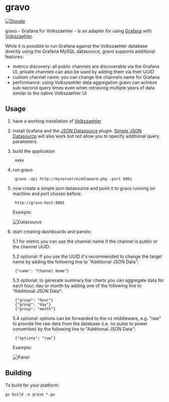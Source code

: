# gravo
[![Donate](https://img.shields.io/badge/Donate-PayPal-green.svg)](https://www.paypal.com/cgi-bin/webscr?cmd=_s-xclick&hosted_button_id=BB3W3WH7GVSNW)

gravo - Grafana for Volkszaehler - is an adapter for using [Grafana](https://grafana.com) with [Volkszaehler](https://volkszaehler.org).

While it is possible to run Grafana against the Volkszaehler database directly using the Grafana MySQL datasource, gravo supports additional features:

  - metrics discovery: all public channels are discoverable via the Grafana UI, private channels can also be used by adding them via their UUID
  - custom channel name: you can change the channels name for Grafana
  - performance: using Volkszaehler data aggregation gravo can achieve sub-second query times even when retrieving multiple years of data similar to the native Volkszaehler UI


## Usage

  1. have a working installation of [Volkszaehler](https://github.com/volkszaehler/volkszaehler.org)
  2. install Grafana and the [JSON Datasource](https://github.com/simPod/grafana-json-datasource) plugin. [Simple JSON Datasource](https://github.com/grafana/simple-json-datasource) will also work but not allow you to specify additional query parameters.
  3. build the application
          
          make
          
  3. run gravo

          gravo -api http://myserver/middleware.php -port 8001 

  4. now create a simple json datasource and point it to gravo running on machine and port chosen before:

          http://gravo-host:8001

      Example:

      ![Datasource](https://github.com/andig/gravo/blob/master/doc/datasource.png)

  5. start creating dashboards and panels:
  
      5.1 for metric you can use the channel name if the channel is public or the channel UUID.
      
      5.2 optional: If you use the UUID it's recommended to change the target name by adding the following line to "Additional JSON Data":

          {"name": "Channel Name"}

      5.3 optional: to generate summary bar charts you can aggregate data for each hour, day or month by adding one of the following line to "Additional JSON Data":

          {"group": "hour"}
          {"group": "day"}
          {"group": "month"}
          
      5.4 optional: options can be forwarded to the vz middleware, e.g. "raw" to provide the raw data from the database (i.e. no pulse to power convertion) by the following line to "Additional JSON Data":
      
          {"options": "raw"}          

      Example:

       ![Panel](https://github.com/andig/gravo/blob/master/doc/panel.png)

## Building

To build for your platform:

    go build -o gravo *.go
